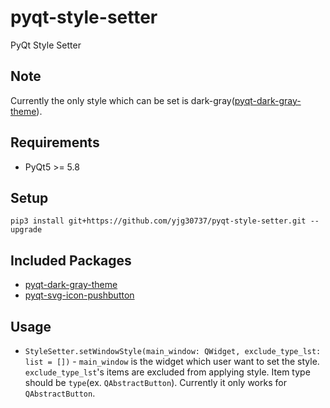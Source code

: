 # pyqt-style-setter
PyQt Style Setter

## Note
Currently the only style which can be set is dark-gray(<a href="https://github.com/yjg30737/pyqt-dark-gray-theme.git">pyqt-dark-gray-theme</a>).

## Requirements
* PyQt5 >= 5.8

## Setup
```pip3 install git+https://github.com/yjg30737/pyqt-style-setter.git --upgrade```

## Included Packages
* <a href="https://github.com/yjg30737/pyqt-dark-gray-theme.git">pyqt-dark-gray-theme</a>
* <a href="https://github.com/yjg30737/pyqt-svg-icon-pushbutton.git">pyqt-svg-icon-pushbutton</a>

## Usage
* ```StyleSetter.setWindowStyle(main_window: QWidget, exclude_type_lst: list = [])``` - ```main_window``` is the widget which user want to set the style. ```exclude_type_lst```'s items are excluded from applying style. Item type should be ```type```(ex. ```QAbstractButton```). Currently it only works for ```QAbstractButton```.
